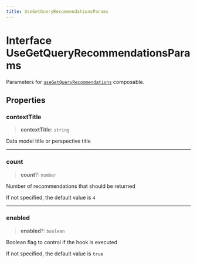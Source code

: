 ```yaml
---
title: UseGetQueryRecommendationsParams
---
```


# Interface UseGetQueryRecommendationsParams

Parameters for [`useGetQueryRecommendations`](../generative-ai/function.useGetQueryRecommendations.md) composable.

## Properties

### contextTitle

> **contextTitle**: `string`

Data model title or perspective title

***

### count

> **count**?: `number`

Number of recommendations that should be returned

If not specified, the default value is `4`

***

### enabled

> **enabled**?: `boolean`

Boolean flag to control if the hook is executed

If not specified, the default value is `true`
